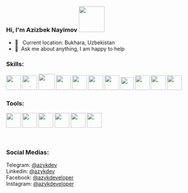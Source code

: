 ### Hi, I'm Azizbek Nayimov <img src="https://media1.giphy.com/media/v1.Y2lkPTc5MGI3NjExeXJldHBmNmd6MWx5NzBkcjZ2NmwzMTdtZTRwb2V2aTFiOHp2cWk4dSZlcD12MV9pbnRlcm5hbF9naWZfYnlfaWQmY3Q9cw/cn2FbrsObi93jZYPEL/giphy.gif" width="70" />
- 📍 &nbsp; Current location: Bukhara, Uzbekistan
- 📝&nbsp; Ask me about anything, I am happy to help

### Skills:
<code><img src="https://cdn.icon-icons.com/icons2/2107/PNG/512/file_type_html_icon_130541.png" width="40px" /></code>
<code><img src="https://cdn.icon-icons.com/icons2/2107/PNG/512/file_type_css_icon_130661.png" width="40px" /></code>
<code><img src="https://upload.wikimedia.org/wikipedia/commons/thumb/b/b2/Bootstrap_logo.svg/800px-Bootstrap_logo.svg.png" width="44px" /></code>
<code><img src="https://cdn.icon-icons.com/icons2/2107/PNG/512/file_type_sass_icon_130182.png" width="40px" /></code>
<code><img src="https://cdn.icon-icons.com/icons2/2107/PNG/512/file_type_js_official_icon_130509.png" width="40px" /></code>
<code><img src="https://cdn.icon-icons.com/icons2/2107/PNG/512/file_type_vue_icon_130078.png" width="40px" /></code>
<code><img src="https://icons.veryicon.com/png/o/business/vscode-program-item-icon/vuex-store.png" width="40px" /></code>
<code><img src="https://static-00.iconduck.com/assets.00/vuetify-icon-896x1024-0t98ujrv.png" width="35px" /></code>
<code><img src="https://cdn.icon-icons.com/icons2/2107/PNG/512/file_type_tailwind_icon_130128.png" width="40px" /></code>
<code><img src="https://cdn.icon-icons.com/icons2/2415/PNG/512/react_original_logo_icon_146374.png" width="40px" /></code>
<code><img src="https://raw.githubusercontent.com/reduxjs/redux/master/logo/logo.png" width="40px" /></code>

### Tools:
<code><img src="https://cdn.icon-icons.com/icons2/2107/PNG/512/file_type_vscode_icon_130084.png" width="40" /></code>
<code><img src="https://cdn.icon-icons.com/icons2/1907/PNG/512/iconfinder-stackoverflow-4555866_121359.png" width="40" /></code>
<code><img src="https://cdn.icon-icons.com/icons2/2107/PNG/512/file_type_git_icon_130581.png" width="40" /></code>
<code><img src="https://cdn.icon-icons.com/icons2/838/PNG/512/circle-github_icon-icons.com_66826.png" width="40" /></code>
<code><img src="https://cdn.icon-icons.com/icons2/2407/PNG/512/docker_icon_146192.png" width="40" /></code>
<code><img src="https://www.svgrepo.com/show/354202/postman-icon.svg" width="40" /></code>

<br />

### Social Medias:
Telegram: <a href="https://t.me/azykdev">@azykdev</a> <br />
Linkedin: <a href="www.linkedin.com/in/azykdev">@azykdev</a> <br />
Facebook: <a href="https://www.facebook.com/azykdeveloper">@azykdeveloper</a> <br />
Instagram: <a href="https://www.instagram.com/azykdeveloper/">@azykdeveloper</a> <br />

  

